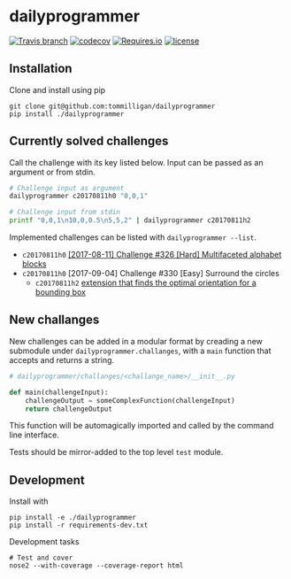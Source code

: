# dailyprogrammer

[![Travis branch](https://img.shields.io/travis/tommilligan/dailyprogrammer/develop.svg)](https://travis-ci.org/tommilligan/dailyprogrammer)
[![codecov](https://codecov.io/gh/tommilligan/dailyprogrammer/branch/develop/graph/badge.svg)](https://codecov.io/gh/tommilligan/dailyprogrammer)
[![Requires.io](https://img.shields.io/requires/github/tommilligan/dailyprogrammer.svg)](https://requires.io/github/tommilligan/dailyprogrammer/requirements/?branch=master)
[![license](https://img.shields.io/github/license/tommilligan/dailyprogrammer.svg)]()


## Installation

Clone and install using pip
```
git clone git@github.com:tommilligan/dailyprogrammer
pip install ./dailyprogrammer
```

## Currently solved challenges

Call the challenge with its key listed below. Input can be passed as an argument or from stdin.

```bash
# Challenge input as argument
dailyprogrammer c20170811h0 "0,0,1"

# Challenge input from stdin
printf "0,0,1\n10,0,0.5\n5,5,2" | dailyprogrammer c20170811h2
```

Implemented challenges can be listed with `dailyprogrammer --list`.

* `c20170811h0` [[2017-08-11] Challenge #326 [Hard] Multifaceted alphabet blocks](notes/c20170811h0/notes.md)
* `c20170811h0` [2017-09-04] Challenge #330 [Easy] Surround the circles
    * `c20170811h2` [extension that finds the optimal orientation for a bounding box](notes/c20170904h2/notes.md)

## New challanges

New challenges can be added in a modular format by creading a new submodule under `dailyprogrammer.challanges`, with a `main` function that accepts and returns a string.

```python
# dailyprogrammer/challanges/<challange_name>/__init__.py

def main(challengeInput):
    challengeOutput = someComplexFunction(challengeInput)
    return challengeOutput
```

This function will be automagically imported and called by the command line interface.

Tests should be mirror-added to the top level `test` module.

## Development

Install with
```
pip install -e ./dailyprogrammer
pip install -r requirements-dev.txt
```

Development tasks
```
# Test and cover
nose2 --with-coverage --coverage-report html
```
